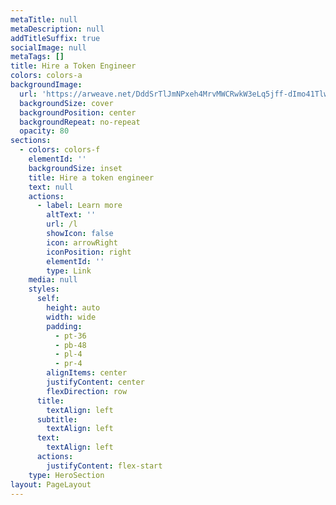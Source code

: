 ```yaml
---
metaTitle: null
metaDescription: null
addTitleSuffix: true
socialImage: null
metaTags: []
title: Hire a Token Engineer
colors: colors-a
backgroundImage:
  url: 'https://arweave.net/DddSrTlJmNPxeh4MrvMWCRwkW3eLq5jff-dImo41Tlw'
  backgroundSize: cover
  backgroundPosition: center
  backgroundRepeat: no-repeat
  opacity: 80
sections:
  - colors: colors-f
    elementId: ''
    backgroundSize: inset
    title: Hire a token engineer
    text: null
    actions:
      - label: Learn more
        altText: ''
        url: /l
        showIcon: false
        icon: arrowRight
        iconPosition: right
        elementId: ''
        type: Link
    media: null
    styles:
      self:
        height: auto
        width: wide
        padding:
          - pt-36
          - pb-48
          - pl-4
          - pr-4
        alignItems: center
        justifyContent: center
        flexDirection: row
      title:
        textAlign: left
      subtitle:
        textAlign: left
      text:
        textAlign: left
      actions:
        justifyContent: flex-start
    type: HeroSection
layout: PageLayout
---
```

